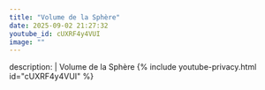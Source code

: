 ```yaml
---
title: "Volume de la Sphère"
date: 2025-09-02 21:27:32 
youtube_id: cUXRF4y4VUI
image: ""
---
```

description: |
  Volume de la Sphère
{% include youtube-privacy.html id="cUXRF4y4VUI" %}

